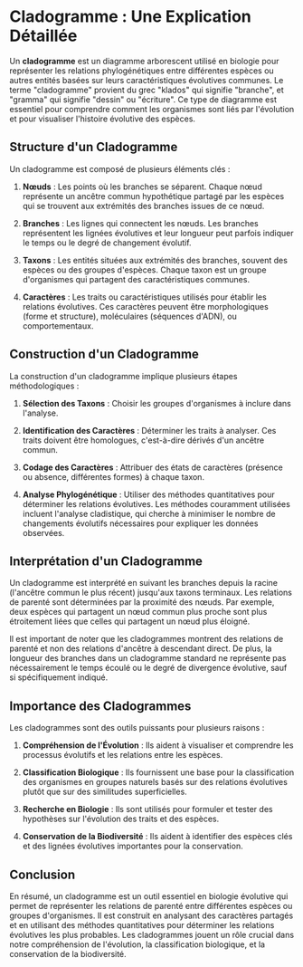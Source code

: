 # Cladogramme : Une Explication Détaillée

Un **cladogramme** est un diagramme arborescent utilisé en biologie pour représenter les relations phylogénétiques entre différentes espèces ou autres entités basées sur leurs caractéristiques évolutives communes. Le terme "cladogramme" provient du grec "klados" qui signifie "branche", et "gramma" qui signifie "dessin" ou "écriture". Ce type de diagramme est essentiel pour comprendre comment les organismes sont liés par l'évolution et pour visualiser l'histoire évolutive des espèces.

## Structure d'un Cladogramme

Un cladogramme est composé de plusieurs éléments clés :

1. **Nœuds** : Les points où les branches se séparent. Chaque nœud représente un ancêtre commun hypothétique partagé par les espèces qui se trouvent aux extrémités des branches issues de ce nœud.

2. **Branches** : Les lignes qui connectent les nœuds. Les branches représentent les lignées évolutives et leur longueur peut parfois indiquer le temps ou le degré de changement évolutif.

3. **Taxons** : Les entités situées aux extrémités des branches, souvent des espèces ou des groupes d'espèces. Chaque taxon est un groupe d'organismes qui partagent des caractéristiques communes.

4. **Caractères** : Les traits ou caractéristiques utilisés pour établir les relations évolutives. Ces caractères peuvent être morphologiques (forme et structure), moléculaires (séquences d'ADN), ou comportementaux.

## Construction d'un Cladogramme

La construction d'un cladogramme implique plusieurs étapes méthodologiques :

1. **Sélection des Taxons** : Choisir les groupes d'organismes à inclure dans l'analyse.

2. **Identification des Caractères** : Déterminer les traits à analyser. Ces traits doivent être homologues, c'est-à-dire dérivés d'un ancêtre commun.

3. **Codage des Caractères** : Attribuer des états de caractères (présence ou absence, différentes formes) à chaque taxon.

4. **Analyse Phylogénétique** : Utiliser des méthodes quantitatives pour déterminer les relations évolutives. Les méthodes couramment utilisées incluent l'analyse cladistique, qui cherche à minimiser le nombre de changements évolutifs nécessaires pour expliquer les données observées.

## Interprétation d'un Cladogramme

Un cladogramme est interprété en suivant les branches depuis la racine (l'ancêtre commun le plus récent) jusqu'aux taxons terminaux. Les relations de parenté sont déterminées par la proximité des nœuds. Par exemple, deux espèces qui partagent un nœud commun plus proche sont plus étroitement liées que celles qui partagent un nœud plus éloigné.

Il est important de noter que les cladogrammes montrent des relations de parenté et non des relations d'ancêtre à descendant direct. De plus, la longueur des branches dans un cladogramme standard ne représente pas nécessairement le temps écoulé ou le degré de divergence évolutive, sauf si spécifiquement indiqué.

## Importance des Cladogrammes

Les cladogrammes sont des outils puissants pour plusieurs raisons :

1. **Compréhension de l'Évolution** : Ils aident à visualiser et comprendre les processus évolutifs et les relations entre les espèces.

2. **Classification Biologique** : Ils fournissent une base pour la classification des organismes en groupes naturels basés sur des relations évolutives plutôt que sur des similitudes superficielles.

3. **Recherche en Biologie** : Ils sont utilisés pour formuler et tester des hypothèses sur l'évolution des traits et des espèces.

4. **Conservation de la Biodiversité** : Ils aident à identifier des espèces clés et des lignées évolutives importantes pour la conservation.

## Conclusion

En résumé, un cladogramme est un outil essentiel en biologie évolutive qui permet de représenter les relations de parenté entre différentes espèces ou groupes d'organismes. Il est construit en analysant des caractères partagés et en utilisant des méthodes quantitatives pour déterminer les relations évolutives les plus probables. Les cladogrammes jouent un rôle crucial dans notre compréhension de l'évolution, la classification biologique, et la conservation de la biodiversité.